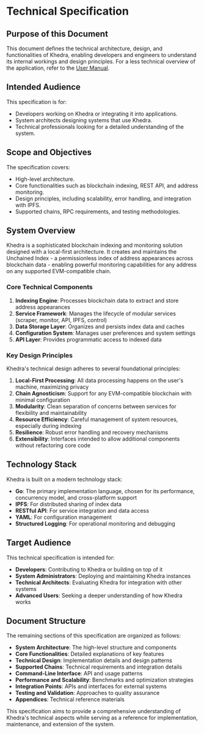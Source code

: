 # Technical Specification

## Purpose of this Document

This document defines the technical architecture, design, and functionalities of Khedra, enabling developers and engineers to understand its internal workings and design principles. For a less technical overview of the application, refer to the [User Manual](../user_manual/).

## Intended Audience

This specification is for:

- Developers working on Khedra or integrating it into applications.
- System architects designing systems that use Khedra.
- Technical professionals looking for a detailed understanding of the system.

## Scope and Objectives

The specification covers:

- High-level architecture.
- Core functionalities such as blockchain indexing, REST API, and address monitoring.
- Design principles, including scalability, error handling, and integration with IPFS.
- Supported chains, RPC requirements, and testing methodologies.

## System Overview

Khedra is a sophisticated blockchain indexing and monitoring solution designed with a local-first architecture. It creates and maintains the Unchained Index - a permissionless index of address appearances across blockchain data - enabling powerful monitoring capabilities for any address on any supported EVM-compatible chain.

### Core Technical Components

1. **Indexing Engine**: Processes blockchain data to extract and store address appearances
2. **Service Framework**: Manages the lifecycle of modular services (scraper, monitor, API, IPFS, control)
3. **Data Storage Layer**: Organizes and persists index data and caches
4. **Configuration System**: Manages user preferences and system settings
5. **API Layer**: Provides programmatic access to indexed data

### Key Design Principles

Khedra's technical design adheres to several foundational principles:

1. **Local-First Processing**: All data processing happens on the user's machine, maximizing privacy
2. **Chain Agnosticism**: Support for any EVM-compatible blockchain with minimal configuration
3. **Modularity**: Clean separation of concerns between services for flexibility and maintainability
4. **Resource Efficiency**: Careful management of system resources, especially during indexing
5. **Resilience**: Robust error handling and recovery mechanisms
6. **Extensibility**: Interfaces intended to allow additional components without refactoring core code

## Technology Stack

Khedra is built on a modern technology stack:

- **Go**: The primary implementation language, chosen for its performance, concurrency model, and cross-platform support
- **IPFS**: For distributed sharing of index data
- **RESTful API**: For service integration and data access
- **YAML**: For configuration management
- **Structured Logging**: For operational monitoring and debugging

## Target Audience

This technical specification is intended for:

- **Developers**: Contributing to Khedra or building on top of it
- **System Administrators**: Deploying and maintaining Khedra instances
- **Technical Architects**: Evaluating Khedra for integration with other systems
- **Advanced Users**: Seeking a deeper understanding of how Khedra works

## Document Structure

The remaining sections of this specification are organized as follows:

- **System Architecture**: The high-level structure and components
- **Core Functionalities**: Detailed explanations of key features
- **Technical Design**: Implementation details and design patterns
- **Supported Chains**: Technical requirements and integration details
- **Command-Line Interface**: API and usage patterns
- **Performance and Scalability**: Benchmarks and optimization strategies
- **Integration Points**: APIs and interfaces for external systems
- **Testing and Validation**: Approaches to quality assurance
- **Appendices**: Technical reference materials

This specification aims to provide a comprehensive understanding of Khedra's technical aspects while serving as a reference for implementation, maintenance, and extension of the system.
